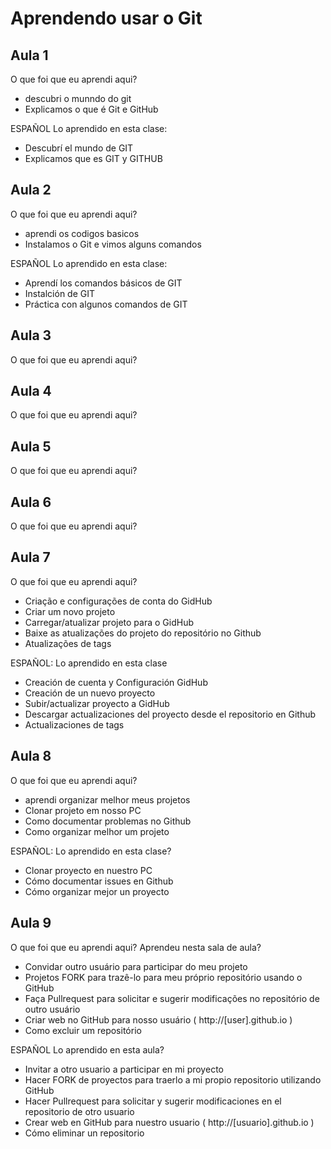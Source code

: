 # Aprendendo usar o Git


## Aula 1
O que foi que eu aprendi aqui?
- descubri o munndo do git
- Explicamos o que é Git e GitHub

ESPAÑOL
Lo aprendido en esta clase:
- Descubrí el mundo de GIT
- Explicamos  que es GIT y GITHUB

## Aula 2
O que foi que eu aprendi aqui?
- aprendi os codigos basicos
- Instalamos o Git e vimos alguns comandos

ESPAÑOL
Lo aprendido en esta clase:
- Aprendí los comandos básicos de GIT
- Instalción de GIT
- Práctica con algunos comandos de GIT

## Aula 3
O que foi que eu aprendi aqui?

## Aula 4
O que foi que eu aprendi aqui?

## Aula 5
O que foi que eu aprendi aqui?

## Aula 6
O que foi que eu aprendi aqui?

## Aula 7
O que foi que eu aprendi aqui?
- Criação e configurações de conta do GidHub
- Criar um novo projeto
- Carregar/atualizar projeto para o GidHub
- Baixe as atualizações do projeto do repositório no Github
- Atualizações de tags

ESPAÑOL:
Lo aprendido en esta clase
- Creación de cuenta y Configuración GidHub
- Creación de un nuevo proyecto
- Subir/actualizar proyecto a GidHub
- Descargar actualizaciones del proyecto desde el repositorio en Github
- Actualizaciones de tags

## Aula 8
O que foi que eu aprendi aqui?
- aprendi organizar melhor meus projetos
- Clonar projeto em nosso PC
- Como documentar problemas no Github
- Como organizar melhor um projeto

ESPAÑOL:
Lo aprendido en esta clase?
- Clonar proyecto en nuestro PC
- Cómo documentar issues en Github
- Cómo organizar mejor un proyecto

## Aula 9
O que foi que eu aprendi aqui?
Aprendeu nesta sala de aula?
- Convidar outro usuário para participar do meu projeto
- Projetos FORK para trazê-lo para meu próprio repositório usando o GitHub
- Faça Pullrequest para solicitar e sugerir modificações no repositório de outro usuário
- Criar web no GitHub para nosso usuário ( http://[user].github.io )
- Como excluir um repositório

ESPAÑOL
Lo aprendido en esta aula?
- Invitar a otro usuario a participar en mi proyecto
- Hacer FORK de proyectos para traerlo a mi propio repositorio utilizando GitHub
- Hacer Pullrequest para solicitar y sugerir modificaciones en el repositorio de otro usuario
- Crear web en GitHub para nuestro usuario ( http://[usuario].github.io )
- Cómo eliminar un repositorio
